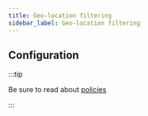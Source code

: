 ```yaml
---
title: Geo-location filtering
sidebar_label: Geo-location filtering
---
```


<PolicyIntro policy="geo-location-inbound" />

## Configuration

:::tip

Be sure to read about [policies](/docs/policies)

:::

<PolicyExample policy="geo-location-inbound" />

<PolicyOptions policy="geo-location-inbound" />
